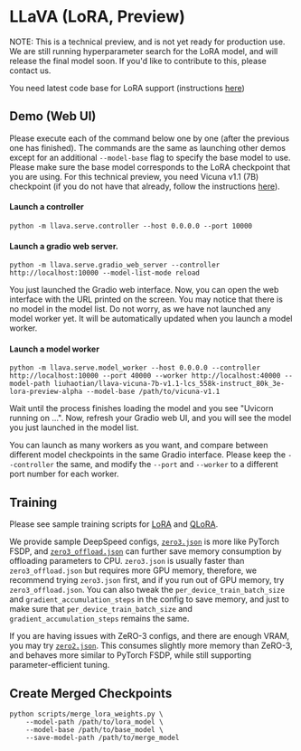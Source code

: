 # LLaVA (LoRA, Preview)

NOTE: This is a technical preview, and is not yet ready for production use. We are still running hyperparameter search for the LoRA model, and will release the final model soon.  If you'd like to contribute to this, please contact us.

You need latest code base for LoRA support (instructions [here](https://github.com/haotian-liu/LLaVA#upgrade-to-latest-code-base))

## Demo (Web UI)

Please execute each of the command below one by one (after the previous one has finished).  The commands are the same as launching other demos except for an additional `--model-base` flag to specify the base model to use. Please make sure the base model corresponds to the LoRA checkpoint that you are using.  For this technical preview, you need Vicuna v1.1 (7B) checkpoint (if you do not have that already, follow the instructions [here](https://github.com/lm-sys/FastChat#vicuna-weights)).

#### Launch a controller
```Shell
python -m llava.serve.controller --host 0.0.0.0 --port 10000
```

#### Launch a gradio web server.
```Shell
python -m llava.serve.gradio_web_server --controller http://localhost:10000 --model-list-mode reload
```
You just launched the Gradio web interface. Now, you can open the web interface with the URL printed on the screen. You may notice that there is no model in the model list. Do not worry, as we have not launched any model worker yet. It will be automatically updated when you launch a model worker.

#### Launch a model worker
```Shell
python -m llava.serve.model_worker --host 0.0.0.0 --controller http://localhost:10000 --port 40000 --worker http://localhost:40000 --model-path liuhaotian/llava-vicuna-7b-v1.1-lcs_558k-instruct_80k_3e-lora-preview-alpha --model-base /path/to/vicuna-v1.1
```
Wait until the process finishes loading the model and you see "Uvicorn running on ...".  Now, refresh your Gradio web UI, and you will see the model you just launched in the model list.

You can launch as many workers as you want, and compare between different model checkpoints in the same Gradio interface. Please keep the `--controller` the same, and modify the `--port` and `--worker` to a different port number for each worker.


## Training

Please see sample training scripts for [LoRA](https://github.com/haotian-liu/LLaVA/blob/main/scripts/finetune_lora.sh) and [QLoRA](https://github.com/haotian-liu/LLaVA/blob/main/scripts/finetune_qlora.sh).

We provide sample DeepSpeed configs, [`zero3.json`](https://github.com/haotian-liu/LLaVA/blob/main/scripts/zero3.json) is more like PyTorch FSDP, and [`zero3_offload.json`](https://github.com/haotian-liu/LLaVA/blob/main/scripts/zero3_offload.json) can further save memory consumption by offloading parameters to CPU. `zero3.json` is usually faster than `zero3_offload.json` but requires more GPU memory, therefore, we recommend trying `zero3.json` first, and if you run out of GPU memory, try `zero3_offload.json`. You can also tweak the `per_device_train_batch_size` and `gradient_accumulation_steps` in the config to save memory, and just to make sure that `per_device_train_batch_size` and `gradient_accumulation_steps` remains the same.

If you are having issues with ZeRO-3 configs, and there are enough VRAM, you may try [`zero2.json`](https://github.com/haotian-liu/LLaVA/blob/main/scripts/zero2.json). This consumes slightly more memory than ZeRO-3, and behaves more similar to PyTorch FSDP, while still supporting parameter-efficient tuning.

## Create Merged Checkpoints

```Shell
python scripts/merge_lora_weights.py \
    --model-path /path/to/lora_model \
    --model-base /path/to/base_model \
    --save-model-path /path/to/merge_model
```
